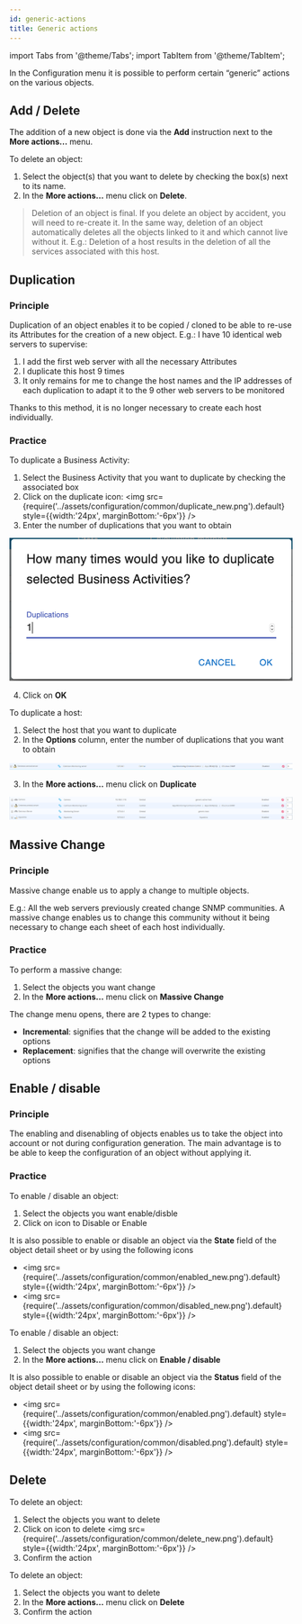 ```yaml
---
id: generic-actions
title: Generic actions
---
```

import Tabs from '@theme/Tabs';
import TabItem from '@theme/TabItem';


In the Configuration menu it is possible to perform certain “generic” actions on the various objects.

## Add / Delete

The addition of a new object is done via the **Add** instruction next to the **More actions...** menu.

To delete an object:

1. Select the object(s) that you want to delete by checking the box(s) next to its name.
2. In the **More actions...** menu click on **Delete**.

> Deletion of an object is final. If you delete an object by accident, you will need to re-create it. In the same way,
> deletion of an object automatically deletes all the objects linked to it and which cannot live without it. E.g.:
> Deletion of a host results in the deletion of all the services associated with this host.

## Duplication

### Principle

Duplication of an object enables it to be copied / cloned to be able to re-use its Attributes for the creation of a new
object. E.g.: I have 10 identical web servers to supervise:

1. I add the first web server with all the necessary Attributes
2. I duplicate this host 9 times
3. It only remains for me to change the host names and the IP addresses of each duplication to adapt it to the 9 other web servers to be monitored

Thanks to this method, it is no longer necessary to create each host individually.

### Practice

<Tabs groupId="sync">
<TabItem value="New pages" label="New pages">

To duplicate a Business Activity:

1. Select the Business Activity that you want to duplicate by checking the associated box
2. Click on the duplicate icon: <img src={require('../assets/configuration/common/duplicate_new.png').default} style={{width:'24px', marginBottom:'-6px'}} />
3. Enter the number of duplications that you want to obtain

![image](../assets/configuration/common/duplicate_objects_new.png)

4. Click on **OK**

</TabItem>
<TabItem value="Legacy pages" label="Legacy pages">

To duplicate a host:

1. Select the host that you want to duplicate
2. In the **Options** column, enter the number of duplications that you want to obtain

![image](../assets/configuration/common/01duplicate.png)

3. In the **More actions...** menu click on **Duplicate**

![image](../assets/configuration/common/01duplicateobjects.png)

</TabItem>
</Tabs>

## Massive Change

### Principle

Massive change enable us to apply a change to multiple objects.

E.g.: All the web servers previously created change SNMP communities. A massive change enables us to change this
community without it being necessary to change each sheet of each host individually.

### Practice

To perform a massive change:

1. Select the objects you want change
2. In the **More actions...** menu click on **Massive Change**

The change menu opens, there are 2 types to change:

* **Incremental**: signifies that the change will be added to the existing options
* **Replacement**: signifies that the change will overwrite the existing options

## Enable / disable

### Principle

The enabling and disenabling of objects enables us to take the object into account or not during configuration generation.
The main advantage is to be able to keep the configuration of an object without applying it.

### Practice

<Tabs groupId="sync">
<TabItem value="New pages" label="New pages">

To enable / disable an object:

1. Select the objects you want enable/disble
2. Click on icon to Disable or Enable

It is also possible to enable or disable an object via the **State** field of the object detail sheet or by using the following icons

* <img src={require('../assets/configuration/common/enabled_new.png').default} style={{width:'24px', marginBottom:'-6px'}} />
* <img src={require('../assets/configuration/common/disabled_new.png').default} style={{width:'24px', marginBottom:'-6px'}} />

</TabItem>
<TabItem value="Legacy pages" label="Legacy pages">

To enable / disable an object:

1. Select the objects you want change
2. In the **More actions...**  menu click on **Enable / disable**

It is also possible to enable or disable an object via the **Status** field of the object detail sheet or by using the following icons:

* <img src={require('../assets/configuration/common/enabled.png').default} style={{width:'24px', marginBottom:'-6px'}} />
* <img src={require('../assets/configuration/common/disabled.png').default} style={{width:'24px', marginBottom:'-6px'}} />

</TabItem>
</Tabs>

## Delete

<Tabs groupId="sync">
<TabItem value="New pages" label="New pages">

To delete an object:

1. Select the objects you want to delete
2. Click on icon to delete <img src={require('../assets/configuration/common/delete_new.png').default} style={{width:'24px', marginBottom:'-6px'}} />
3. Confirm the action

</TabItem>
<TabItem value="Legacy pages" label="Legacy pages">

To delete an object:

1. Select the objects you want to delete
2. In the **More actions...**  menu click on **Delete**
3. Confirm the action

</TabItem>
</Tabs>

